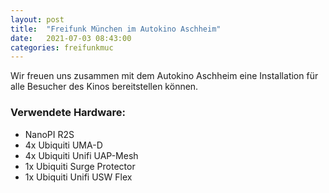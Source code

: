 ```yaml
---
layout: post
title:  "Freifunk München im Autokino Aschheim"
date:   2021-07-03 08:43:00
categories: freifunkmuc
---
```


Wir freuen uns zusammen mit dem Autokino Aschheim eine Installation für alle Besucher des Kinos bereitstellen können.

### Verwendete Hardware:

- NanoPI R2S
- 4x Ubiquiti UMA-D
- 4x Ubiquiti Unifi UAP-Mesh
- 1x Ubiquiti Surge Protector
- 1x Ubiquiti Unifi USW Flex

